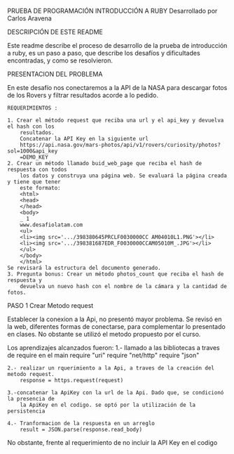 PRUEBA DE PROGRAMACIÓN INTRODUCCIÓN A RUBY Desarrollado por Carlos Aravena

DESCRIPCIÓN DE ESTE README

Este readme describe el proceso de desarrollo de la prueba de introducción a ruby,
es un paso a paso, que describe los desafíos y dificultades encontradas, y como se resolvieron.

PRESENTACION DEL PROBLEMA

En este desafío nos conectaremos a la API de la NASA para descargar fotos de los Rovers y
filtrar resultados acorde a lo pedido.

    REQUERIMIENTOS :

    1. Crear el método request que reciba una url y el api_key y devuelva el hash con los
        resultados.
        Concatenar la API Key en la siguiente url
        https://api.nasa.gov/mars-photos/api/v1/rovers/curiosity/photos?sol=1000&api_key
        =DEMO_KEY
    2. Crear un método llamado buid_web_page que reciba el hash de respuesta con todos
        los datos y construya una página web. Se evaluará la página creada y tiene que tener
        este formato:
        <html>
        <head>
        </head>
        <body>
        _ 1
        www.desafiolatam.com
        <ul>
        <li><img src='.../398380645PRCLF0030000CC AM04010L1.PNG'></li>
        <li><img src='.../398381687EDR_F0030000CCAM05010M_.JPG'></li>
        </ul>
        </body>
        </html>
    Se revisará la estructura del documento generado.
    3. Pregunta bonus: Crear un método photos_count que reciba el hash de respuesta y
        devuelva un nuevo hash con el nombre de la cámara y la cantidad de fotos.

PASO 1 Crear Metodo request

Establecer la conexion a  la Api, no presentó mayor problema. Se revisó en la web, diferentes formas de conectarse, para complementar lo presentado en clases. No obstante se utilizó el metodo propuesto por el curso. 

Los aprendizajes alcanzados fueron:
    1.- llamado a las bibliotecas a traves de require en el main
        require "uri"
        require "net/http"
        require "json"

    2.- realizar un rquerimiento a la Api, a traves de la creación del metodo request.
        response = https.request(request)
    
    3.-concatenar la ApiKey con la url de la Api. Dado que, se condicionó la presencia de
        la ApiKey en el codigo. se optó por la utilización de la persistencia 

    4.- Tranformacion de la respuesta en un arreglo 
        result = JSON.parse(response.read_body)


No obstante, frente al requerimiento de no incluir la API Key en el codigo 



